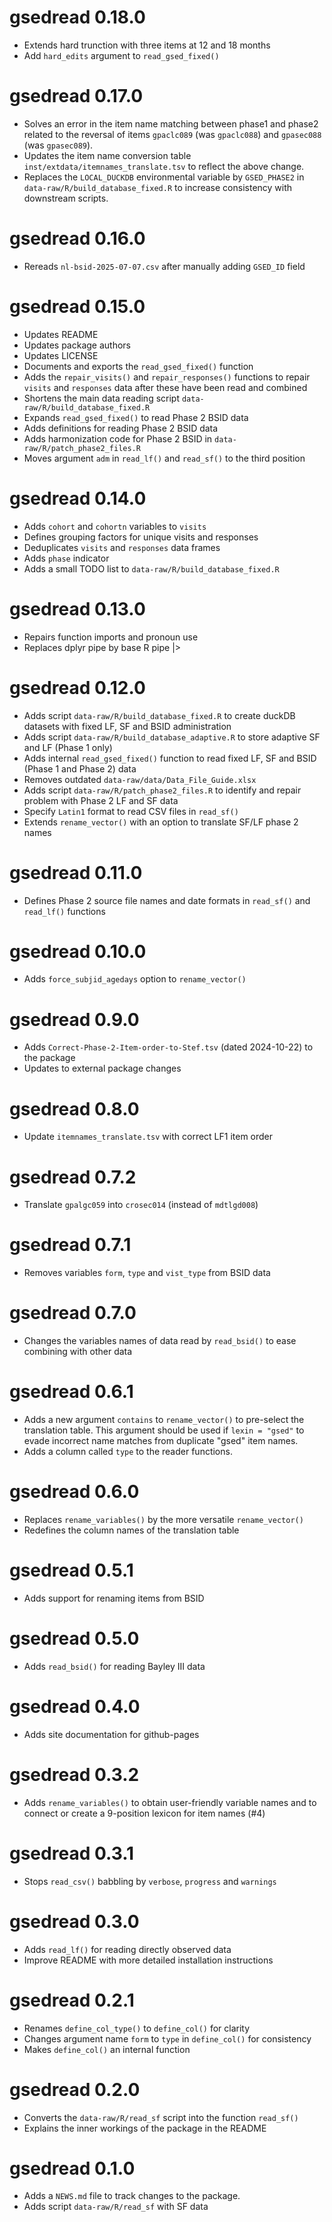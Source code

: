# gsedread 0.18.0

* Extends hard trunction with three items at 12 and 18 months
* Add `hard_edits` argument to `read_gsed_fixed()`

# gsedread 0.17.0

* Solves an error in the item name matching between phase1 and phase2 related to the reversal of items `gpaclc089` (was `gpaclc088`) and `gpasec088` (was `gpasec089`).
* Updates the item name conversion table `inst/extdata/itemnames_translate.tsv` to reflect the above change.
* Replaces the `LOCAL_DUCKDB` environmental variable by `GSED_PHASE2` in `data-raw/R/build_database_fixed.R` to increase consistency with downstream scripts.

# gsedread 0.16.0

* Rereads `nl-bsid-2025-07-07.csv` after manually adding `GSED_ID` field

# gsedread 0.15.0

* Updates README
* Updates package authors
* Updates LICENSE
* Documents and exports the `read_gsed_fixed()` function
* Adds the `repair_visits()` and `repair_responses()` functions to repair 
`visits` and `responses` data after these have been read and combined
* Shortens the main data reading script `data-raw/R/build_database_fixed.R`
* Expands `read_gsed_fixed()` to read Phase 2 BSID data
* Adds definitions for reading Phase 2 BSID data
* Adds harmonization code for Phase 2 BSID in `data-raw/R/patch_phase2_files.R`
* Moves argument `adm` in `read_lf()` and `read_sf()` to the third position

# gsedread 0.14.0

* Adds `cohort` and `cohortn` variables to `visits`
* Defines grouping factors for unique visits and responses
* Deduplicates `visits` and `responses` data frames
* Adds `phase` indicator
* Adds a small TODO list to `data-raw/R/build_database_fixed.R`

# gsedread 0.13.0

* Repairs function imports and pronoun use
* Replaces dplyr pipe by base R pipe |>

# gsedread 0.12.0

* Adds script `data-raw/R/build_database_fixed.R` to create duckDB datasets with fixed LF, SF and BSID administration
* Adds script `data-raw/R/build_database_adaptive.R` to store adaptive SF and LF (Phase 1 only)
* Adds internal `read_gsed_fixed()` function to read fixed LF, SF and BSID (Phase 1 and Phase 2) data
* Removes outdated `data-raw/data/Data_File_Guide.xlsx`
* Adds script `data-raw/R/patch_phase2_files.R` to identify and repair problem with Phase 2 LF and SF data
* Specify `Latin1` format to read CSV files in `read_sf()`
* Extends `rename_vector()` with an option to translate SF/LF phase 2 names

# gsedread 0.11.0

* Defines Phase 2 source file names and date formats in `read_sf()` and `read_lf()` functions

# gsedread 0.10.0

* Adds `force_subjid_agedays` option to `rename_vector()`

# gsedread 0.9.0

* Adds `Correct-Phase-2-Item-order-to-Stef.tsv` (dated 2024-10-22) to the package
* Updates to external package changes

# gsedread 0.8.0

* Update `itemnames_translate.tsv` with correct LF1 item order

# gsedread 0.7.2 

* Translate `gpalgc059` into `crosec014` (instead of `mdtlgd008`)

# gsedread 0.7.1

* Removes variables `form`, `type` and `vist_type` from BSID data

# gsedread 0.7.0

* Changes the variables names of data read by `read_bsid()` to ease combining with other data

# gsedread 0.6.1

* Adds a new argument `contains` to `rename_vector()` to pre-select the translation table. This argument should be used if `lexin = "gsed"` to evade incorrect name matches from duplicate "gsed" item names.
* Adds a column called `type` to the reader functions.

# gsedread 0.6.0

* Replaces `rename_variables()` by the more versatile `rename_vector()`
* Redefines the column names of the translation table

# gsedread 0.5.1

* Adds support for renaming items from BSID

# gsedread 0.5.0

* Adds `read_bsid()` for reading Bayley III data

# gsedread 0.4.0

* Adds site documentation for github-pages

# gsedread 0.3.2

* Adds `rename_variables()` to obtain user-friendly variable names and to connect or create a 9-position lexicon for item names (#4)

# gsedread 0.3.1

* Stops `read_csv()` babbling by `verbose`, `progress` and `warnings`

# gsedread 0.3.0

* Adds `read_lf()` for reading directly observed data
* Improve README with more detailed installation instructions

# gsedread 0.2.1

* Renames `define_col_type()`  to `define_col()` for clarity
* Changes argument name `form` to `type` in `define_col()` for consistency
* Makes `define_col()` an internal function

# gsedread 0.2.0

* Converts the `data-raw/R/read_sf` script into the function `read_sf()`
* Explains the inner workings of the package in the README

# gsedread 0.1.0

* Adds a `NEWS.md` file to track changes to the package.
* Adds script `data-raw/R/read_sf` with SF data

